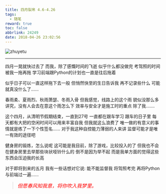 ```yaml
---
title: 四月裂帛 4.6-4.26
tags:
  - 随笔
reward: true
toc: false
abbrlink: 24249
date: 2018-04-26 23:02:56
---
```

![zhuyetu](https://wx1.sinaimg.cn/mw690/0068Se8Tgy1fqqglt2qd9j32yo1o04qs.jpg)

---

<!-- more --> 

四月一晃就快过去了
而我，除了感慨时间的飞逝
似乎什么都没做完
考驾照的时间被我一拖再拖
学习前端跟Python的计划也一直是往后拖着

似乎日子可以一直这样拖下去一般
但悄然快至的生日告诉我
再不记录些什么
可能就真没什么了......

春雨柔、夏雨烈、秋雨萧瑟、冬雨入骨
但我感觉，线路上的这个雨
貌似没那么多讲究，没有人会去在意这个雨怎么下
效率与安全才是施工时的重点
除了我.......

这个四月，从清明节假期结束，一直到27号
一直都在跟车学习
跟车的日子里
每天都有大把的空闲时间可以用来丰富自我
但我就这么浪费了
唯一做的有意义的事情就是练了一下个性签名......
对于我这种自控能力薄弱的人来讲
监督可能才是唯一有效的途径吧

健身房的锻炼，怎么说呢
这可能是我目前，除了游戏，比较投入的了
但我也不会在健身房里去举那些块状哑铃什么的
倒不是因为举不起
而是我单方面的觉得这些东西会压迫我的长高

对于即将到来的五月
我有一些话想对它说:
能不能监督我
将驾照考完
再将Python与前端过一遍......

> *<font size=3 color=red>但愿春风知我意，将你吹入我梦里。</font>*